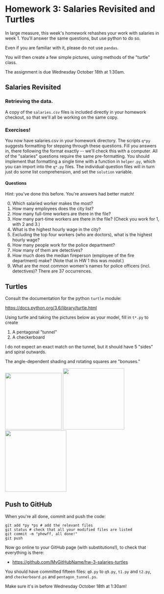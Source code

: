 # Homework 3: Salaries Revisited and Turtles

In large measure, this week's homework rehashes your work with salaries in week 1.
You'll answer the same questions, but use python to do so.

Even if you are familiar with it, please do not use `pandas`.

You will then create a few simple pictures, using methods of the "turtle" class.

The assignment is due Wednesday October 18th at 1:30am.


## Salaries Revisited

### Retrieving the data.

A copy of the `salaries.csv` files is included directly in your homework checkout, so that we'll all be working on the same copy.

### Exercises!

You now have salaries.csv in your homework directory.
The scripts `q*py` suggests formatting for stepping through these questions.
Fill you answers in, there following the format exactly -- we'll check this with a computer.
All of the "salaries" questions require the same pre-formatting.
You should implement that formatting a single time with a function in `helper.py`,
  which you can import into the `q*.py` files.
The individual question files will in turn just do some list comprehension,
  and set the `solution` variable.

#### Questions

Hint: you've done this before.  You're answers had better match!

0. Which salaried worker makes the most?
1. How many employees does the city list?
2. How many full-time workers are there in the file?
3. How many part-time workers are there in the file?  (Check you work for 1, with 2 and 3.)
4. What is the highest hourly wage in the city?
5. Excluding the top four workers (who are doctors), what is the highest hourly wage?
6. How many people work for the police department?
7. How many of them are detectives?
8. How much does the median fireperson (employee of the fire department) make?  (Note that in HW 1 this was _modal_.)
9. What are the most common women's names for police officers (incl. detectives)?  There are 37 occurrences.

## Turtles

Consult the documentation for the python `turtle` module:

https://docs.python.org/3.6/library/turtle.html

Using turtle and taking the pictures below as your model, fill in `t*.py` to create

1. A pentagonal "tunnel"
2. A checkerboard

I do not expect an exact match on the tunnel, but it should have 5 "sides" and spiral outwards.

The angle-dependent shading and rotating squares are "bonuses."

<img src="https://raw.githubusercontent.com/harris-ippp/03-salaries-turtles/master/img/pentagonal_tunnel.png" width="185"> <img src="https://raw.githubusercontent.com/harris-ippp/03-salaries-turtles/master/img/checkerboard.png"      width="200"> <img src="https://raw.githubusercontent.com/harris-ippp/03-salaries-turtles/master/img/tilting_checkers.png"  width="200">



## Push to GitHub

When you're all done, commit and push the code:
```
git add *py *ps # add the relevant files
git status # check that all your modified files are listed
git commit -m "phewff, all done!"
git push
```

Now go online to your GitHub page (with substitutions!), to check that everything is there:

* https://github.com/MyGitHubName/hw-3-salaries-turtles

You should have committed fifteen files: `q0.py` to `q9.py`, `t1.py` and `t2.py`, and `checkerboard.ps` and `pentagon_tunnel.ps`.

Make sure it's in before Wednesday October 18th at 1:30am!
